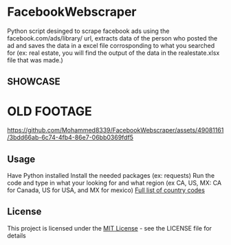 # FacebookWebscraper
Python script desinged to scrape facebook ads using the facebook.com/ads/library/ url, extracts data of the person who posted the ad and saves the data in a excel file
corrosponding to what you searched for (ex: real estate, you will find the output of the data in the realestate.xlsx file that was made.)

## SHOWCASE
# OLD FOOTAGE
https://github.com/Mohammed8339/FacebookWebscraper/assets/49081161/3bdd66ab-6c74-4fb4-86e7-06bb0369fdf5

## Usage
Have Python installed
Install the needed packages (ex: requests)
Run the code and type in what your looking for and what region (ex CA, US, MX: CA for Canada, US for USA, and MX for mexico)
[Full list of country codes](https://www.iban.com/country-codes)

## License
This project is licensed under the [MIT License](https://github.com/Mohammed8339/CipherMate/blob/main/LICENSE) - see the LICENSE file for details

